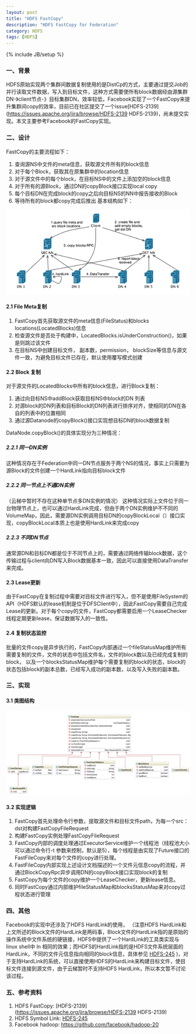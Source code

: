 ```yaml
---
layout: post
title: "HDFS FastCopy"
description: "HDFS FastCopy for Federation"
category: HDFS
tags: [HDFS]
---
```

{% include JB/setup %}

### 一、背景 
HDFS原始实现两个集群间数据复制使用的是DistCp的方式，主要通过提交Job的并行读取文件数据，写入到目标文件，这种方式需要使所有block数据经由源集群DN-》client节点-》目标集群DN，效率较低，Facebook实现了一个FastCopy来提升集群间copy的效率，目前已在社区提交了一个issue[HDFS-2139](https://issues.apache.org/jira/browse/HDFS-2139 HDFS-2139)，尚未提交实现。本文主要参考Facebook的FastCopy实现。

### 二、设计
FastCopy的主要流程如下：

1. 查询源NS中文件的meta信息，获取源文件所有的block信息
2. 对于每个Block，获取其在原集群中的location信息
3. 对于源文件中的每个block，在目标NS中的文件上添加空的block信息
4. 对于所有的源Block，通过DN的copyBlock接口实现local copy
5. 每个目标DN在完成block的copy之后向目标NS的NN中报告接收的Block
6. 等待所有的block都copy完成后推出
基本结构如下：

![](/images/hdfs/FastCopy.png)

#### 2.1 File Meta复制

1. FastCopy首先获取源文件的meta信息(FileStatus)和blocks locations(LocatedBlocks)信息
2. 检查源文件是否处于构建中，LocatedBlocks.isUnderConstruction()，如果是则跳过该文件
3. 在目标NS中创建目标文件， 副本数，permission， blockSize等信息与源文件一致，为避免目标文件已存在，默认使用覆写模式创建

#### 2.2 Block 复制

对于源文件的LocatedBlocks中所有的block信息，进行Block复制：

1. 通过向目标NS中addBlock获取目标NS中block的DN 列表
2. 对源block的DN列表和目标Block的DN列表进行排序对齐，使相同的DN在各自的列表中的位置相同
3. 通过源Datanode的copyBlock()接口实现想目标DN的block数据复制

DataNode.copyBlock()的具体实现分为三种情况：
##### 2.2.1 同一DN实例 
这种情况存在于Federation中同一DN节点服务于两个NS的情况，事实上只需要为源Block的文件创建一个HardLink指向目标block文件
##### 2.2.2 同一节点上不通DN实例
（云梯中暂时不存在这种单节点多DN实例的情况）
这种情况实际上文件位于同一台物理节点上，也可以通过HardLink完成，但由于两个DN实例维护不不同的VolumeMap，因此，需要源DN实例调用目标DN的copyBlockLocal（）接口实现，copyBlockLocal本质上也是使用HardLink来完成copy
##### 2.2.3 不同DN节点
通常源DN和目标DN都是位于不同节点上的，需要通过网络传输block数据，这个传输过程与client向DN写入Block数据基本一致，因此可以直接使用DataTransfer来完成。

#### 2.3 Lease更新
由于FastCopy在复制过程中需要对目标文件进行写入，但不是使用FileSystem的API（HDFS默认的lease机制是位于DFSClient中），因此FastCopy需要自己完成Lease的更新。对于每个copy的文件，FastCopy都需要启用一个LeaseChecker线程定期更新lease，保证数据写入的一致性。

#### 2.4 复制状态监控
批量的文件copy是异步执行的，FastCopy内部通过一个fileStatusMap维护所有需要复制的文件，文件的状态中包括文件名，文件的block数以及已经完成复制的block， 以及一个blocksStatusMap维护每个需要复制的block的状态，block的状态包括block的副本总数，已经写入成功的副本数，以及写入失败的副本数。

### 三、实现
#### 3.1 类图结构

![](/images/hdfs/FastCopy-class.png)
#### 3.2 实现逻辑

1. FastCopy首先处理命令行参数，提取源文件和目标文件path，为每一个src：dst对构建FastCopyFileRequest
2. 构建FastCopy实例处理FastCopyFileRequest
3. FastCopy内部的调度处理通过ExecutorService维护一个线程池（线程池大小可以通过命令行-t 参数来控制，默认是5），每个线程是由实现了Future接口的FastFileCopy来对每个文件的copy进行处理。
4. FastFileCopy内部实现上述设计文档描述的一个文件元信息copy的流程，并通过BlockCopyRpc异步调用DN的copyBlock接口实现block的复制
5. FastCopy为每个文件的copy维护一个LeaseChecker，更新lease信息。
6. 同时FastCopy通过内部维护fileStatusMap和blocksStatusMap来对copy过程状态进行管理

### 四、其他
Facebook的实现中还涉及了HDFS HardLink的使用， （注意HDFS HardLink和上文所述的Block文件的HardLink是两码事，Block文件的HardLink指的是原始的操作系统中文件系统的硬链接，HDFS中提供了一个HardLink的工具类实现与linux shell中 ln 相同的效果；而HDFS的HardLink指的是HDFS文件系统层面的HardLink，不同的文件元信息指向相同的block信息，具体参见 [HDFS-245](https://issues.apache.org/jira/browse/HDFS-245) )，对于支持HardLink的系统，可以直接使用HDFS的HardLink来构建目标文件，使目标文件连接到源文件，由于云梯暂时不支持HDFS HardLink，所以本文暂不讨论该过程。

### 五、参考资料

1. HDFS FastCopy: [HDFS-2139](https://issues.apache.org/jira/browse/HDFS-2139 HDFS-2139)
2. HDFS Symbol Link: [HDFS-245](https://issues.apache.org/jira/browse/HDFS-245)
3. Facebook hadoop: <https://github.com/facebook/hadoop-20>
